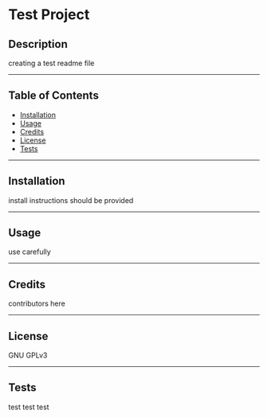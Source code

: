 # Test Project

  ## Description
  
  creating a test readme file
  
  ---
  ## Table of Contents
  
  - [Installation](#installation)
  - [Usage](#usage)
  - [Credits](#credits)
  - [License](#license)
  - [Tests](#tests)
  
  ---
  ## Installation
  
  install instructions should be provided
  
  ---
  ## Usage
  
  use carefully

  ---
  ## Credits
  
  contributors here

  ---
  ## License
  
  GNU GPLv3

    
  ---
  
  ## Tests
  
  test test test


